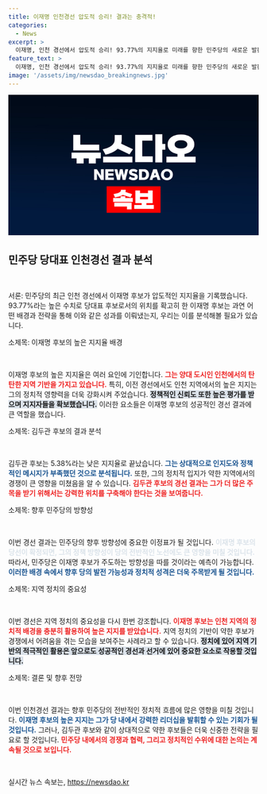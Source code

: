 ```yaml
---
title: 이재명 인천경선 압도적 승리! 결과는 충격적!
categories:
  - News
excerpt: >
  이재명, 인천 경선에서 압도적 승리! 93.77%의 지지율로 미래를 향한 민주당의 새로운 발판을 마련하다. 김두관은 5.38%에 그쳐, 향후 정치적 미래에 관심이 집중된다. 클릭하고 자세한 내용을 확인하세요!
feature_text: >
  이재명, 인천 경선에서 압도적 승리! 93.77%의 지지율로 미래를 향한 민주당의 새로운 발판을 마련하다. 김두관은 5.38%에 그쳐, 향후 정치적 미래에 관심이 집중된다. 클릭하고 자세한 내용을 확인하세요!
image: '/assets/img/newsdao_breakingnews.jpg'
---
```


<p><img src="/assets/img/newsdao_breakingnews.jpg" alt="koreaapp 속보" /></p>

<h2 data-ke-size="size26">민주당 당대표 인천경선 결과 분석</h2>

<p data-ke-size="size16">&nbsp;</p>

<p>서론: 민주당의 최근 인천 경선에서 이재명 후보가 압도적인 지지율을 기록했습니다. 93.77%라는 높은 수치로 당대표 후보로서의 위치를 확고히 한 이재명 후보는 과연 어떤 배경과 전략을 통해 이와 같은 성과를 이뤄냈는지, 우리는 이를 분석해볼 필요가 있습니다.</p>

<p>소제목: 이재명 후보의 높은 지지율 배경</p>

<p data-ke-size="size16">&nbsp;</p>

<p>이재명 후보의 높은 지지율은 여러 요인에 기인합니다. <b><span style="color: #ee2323;">그는 양대 도시인 인천에서의 탄탄한 지역 기반을 가지고 있습니다.</span></b> 특히, 이전 경선에서도 인천 지역에서의 높은 지지는 그의 정치적 영향력을 더욱 강화시켜 주었습니다. <b><span style="background-color: #21538527;">정책적인 신뢰도 또한 높은 평가를 받으며 지지자들을 확보했습니다.</span></b> 이러한 요소들은 이재명 후보의 성공적인 경선 결과에 큰 역할을 했습니다.</p>

<p>소제목: 김두관 후보의 결과 분석</p>

<p data-ke-size="size16">&nbsp;</p>

<p>김두관 후보는 5.38%라는 낮은 지지율로 끝났습니다. <b><span style="color: #1a5490;">그는 상대적으로 인지도와 정책적인 메시지가 부족했던 것으로 분석됩니다.</span></b> 또한, 그의 정치적 입지가 약한 지역에서의 경쟁이 큰 영향을 미쳤음을 알 수 있습니다. <b><span style="color: #ee2323;">김두관 후보의 경선 결과는 그가 더 많은 주목을 받기 위해서는 강력한 위치를 구축해야 한다는 것을 보여줍니다.</span></b></p>

<p>소제목: 향후 민주당의 방향성</p>

<p data-ke-size="size16">&nbsp;</p>

<p>이번 경선 결과는 민주당의 향후 방향성에 중요한 이정표가 될 것입니다. <b><span style="color: #21538527;">이재명 후보의 당선이 확정되면, 그의 정책 방향성이 당의 전반적인 노선에도 큰 영향을 미칠 것입니다.</span></b> 따라서, 민주당은 이재명 후보가 주도하는 방향성을 따를 것이라는 예측이 가능합니다. <b><span style="color: #1a5490;">이러한 배경 속에서 향후 당의 발전 가능성과 정치적 성격은 더욱 주목받게 될 것입니다.</span></b></p>

<p>소제목: 지역 정치의 중요성</p>

<p data-ke-size="size16">&nbsp;</p>

<p>이번 경선은 지역 정치의 중요성을 다시 한번 강조합니다. <b><span style="color: #ee2323;">이재명 후보는 인천 지역의 정치적 배경을 충분히 활용하여 높은 지지를 받았습니다.</span></b> 지역 정치의 기반이 약한 후보가 경쟁에서 어려움을 겪는 모습을 보여주는 사례라고 할 수 있습니다. <b><span style="background-color: #21538527;">정치에 있어 지역 기반의 적극적인 활용은 앞으로도 성공적인 경선과 선거에 있어 중요한 요소로 작용할 것입니다.</span></b></p>

<p>소제목: 결론 및 향후 전망</p>

<p data-ke-size="size16">&nbsp;</p>

<p>이번 인천경선 결과는 향후 민주당의 전반적인 정치적 흐름에 많은 영향을 미칠 것입니다. <b><span style="color: #1a5490;">이재명 후보의 높은 지지는 그가 당 내에서 강력한 리더십을 발휘할 수 있는 기회가 될 것입니다.</span></b> 그러나, 김두관 후보와 같이 상대적으로 약한 후보들은 더욱 신중한 전략을 필요로 할 것입니다. <b><span style="color: #ee2323;">민주당 내에서의 경쟁과 협력, 그리고 정치적인 수위에 대한 논의는 계속될 것으로 보입니다.</span></b></p>

<p data-ke-size="size16">&nbsp;</p>
실시간 뉴스 속보는, <a href="https://newsdao.kr" rel="dofollow">https://newsdao.kr</a>


